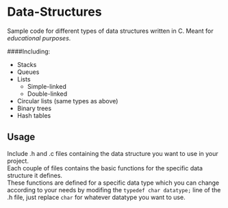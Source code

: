 # Data-Structures
Sample code for different types of data structures written in C. Meant for *educational purposes*.

####Including:
* Stacks
* Queues
* Lists
	* Simple-linked
	* Double-linked
* Circular lists (same types as above)
* Binary trees
* Hash tables

## Usage
Include .h and .c files containing the data structure you want to use in your project.  
Each couple of files contains the basic functions for the specific data structure it defines.  
These functions are defined for a specific data type which you can change according to your needs by modifing the `typedef char datatype;` line of the .h file, just replace `char` for whatever datatype you want to use.
